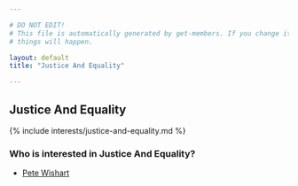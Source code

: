 ```yaml
---

# DO NOT EDIT!
# This file is automatically generated by get-members. If you change it, bad
# things will happen.

layout: default
title: "Justice And Equality"

---
```


## Justice And Equality

{% include interests/justice-and-equality.md %}

### Who is interested in Justice And Equality?


* [Pete Wishart](/members/pete-wishart.html)
